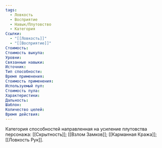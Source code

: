 ```yaml
---
tags:
  - Ловкость
  - Восприятие
  - Навык/Плутовство
  - Категория
Ссылки:
  - "[[Ловкость]]"
  - "[[Восприятие]]"
Стоимость:
Стоимость выкупа:
Уровни:
Связанные навыки:
Источник:
Тип способности:
Время применения:
Стоимость применения:
Используемый пул:
Стоимость пула:
Характеристики:
Дальность:
Шаблон:
Количество целей:
Время действия:
---
```

Категория способностей направленная на усиление плутовства персонажа: [[Скрытность]]; [[Взлом Замков]]; [[Карманная Кража]]; [[Ловкость Рук]]. 
